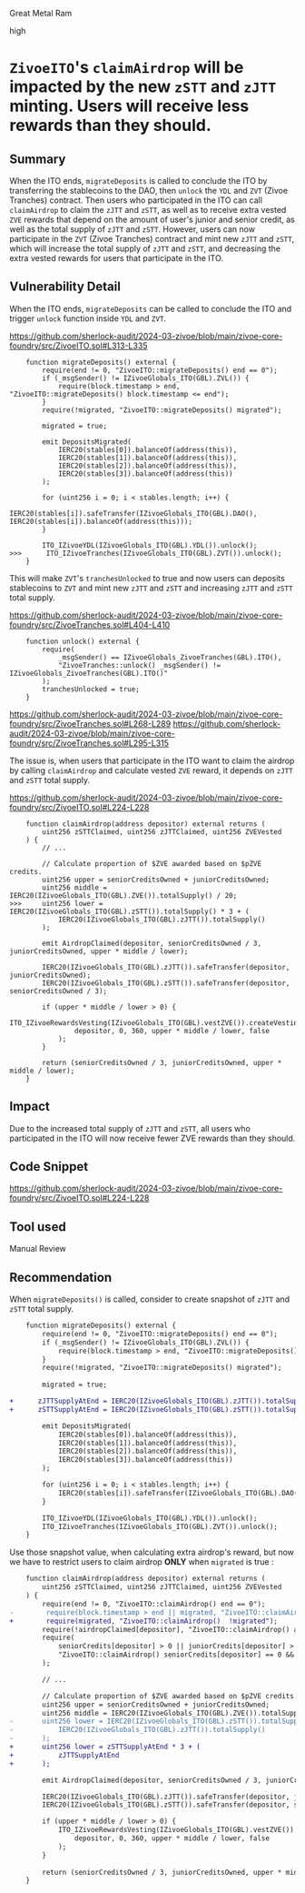 Great Metal Ram

high

# `ZivoeITO`'s `claimAirdrop` will be impacted by the new `zSTT` and `zJTT` minting. Users will receive less rewards than they should.

## Summary

When the ITO ends, `migrateDeposits` is called to conclude the ITO by transferring the stablecoins to the DAO, then `unlock` the `YDL` and `ZVT` (Zivoe Tranches) contract. Then users who participated in the ITO can call `claimAirdrop` to claim the `zJTT` and `zSTT`, as well as to receive extra vested `ZVE` rewards that depend on the amount of user's junior and senior credit, as well as the total supply of `zJTT` and `zSTT`. However, users can now participate in the `ZVT` (Zivoe Tranches) contract and mint new `zJTT` and `zSTT`, which will increase the total supply of `zJTT` and `zSTT`, and decreasing the extra vested rewards for users that participate in the ITO.

## Vulnerability Detail

When the ITO ends, `migrateDeposits` can be called to conclude the ITO and trigger `unlock` function inside `YDL` and `ZVT`.

https://github.com/sherlock-audit/2024-03-zivoe/blob/main/zivoe-core-foundry/src/ZivoeITO.sol#L313-L335

```solidity
    function migrateDeposits() external {
        require(end != 0, "ZivoeITO::migrateDeposits() end == 0");
        if (_msgSender() != IZivoeGlobals_ITO(GBL).ZVL()) {
            require(block.timestamp > end, "ZivoeITO::migrateDeposits() block.timestamp <= end");
        }
        require(!migrated, "ZivoeITO::migrateDeposits() migrated");
        
        migrated = true;

        emit DepositsMigrated(
            IERC20(stables[0]).balanceOf(address(this)), 
            IERC20(stables[1]).balanceOf(address(this)), 
            IERC20(stables[2]).balanceOf(address(this)), 
            IERC20(stables[3]).balanceOf(address(this))
        );

        for (uint256 i = 0; i < stables.length; i++) {
            IERC20(stables[i]).safeTransfer(IZivoeGlobals_ITO(GBL).DAO(), IERC20(stables[i]).balanceOf(address(this)));
        }

        ITO_IZivoeYDL(IZivoeGlobals_ITO(GBL).YDL()).unlock();
>>>      ITO_IZivoeTranches(IZivoeGlobals_ITO(GBL).ZVT()).unlock();
    }
```

This will make `ZVT`'s `tranchesUnlocked` to true and now users can deposits stablecoins to `ZVT` and mint new `zJTT` and `zSTT` and increasing `zJTT` and `zSTT` total supply.

https://github.com/sherlock-audit/2024-03-zivoe/blob/main/zivoe-core-foundry/src/ZivoeTranches.sol#L404-L410

```solidity
    function unlock() external {
        require(
            _msgSender() == IZivoeGlobals_ZivoeTranches(GBL).ITO(), 
            "ZivoeTranches::unlock() _msgSender() != IZivoeGlobals_ZivoeTranches(GBL).ITO()"
        );
        tranchesUnlocked = true;
    }
```

https://github.com/sherlock-audit/2024-03-zivoe/blob/main/zivoe-core-foundry/src/ZivoeTranches.sol#L268-L289
https://github.com/sherlock-audit/2024-03-zivoe/blob/main/zivoe-core-foundry/src/ZivoeTranches.sol#L295-L315

The issue is, when users that participate in the ITO want to claim the airdrop by calling `claimAirdrop` and calculate vested `ZVE` reward, it depends on `zJTT` and `zSTT` total supply.

https://github.com/sherlock-audit/2024-03-zivoe/blob/main/zivoe-core-foundry/src/ZivoeITO.sol#L224-L228

```solidity
    function claimAirdrop(address depositor) external returns (
        uint256 zSTTClaimed, uint256 zJTTClaimed, uint256 ZVEVested
    ) {
        // ...

        // Calculate proportion of $ZVE awarded based on $pZVE credits.
        uint256 upper = seniorCreditsOwned + juniorCreditsOwned;
        uint256 middle = IERC20(IZivoeGlobals_ITO(GBL).ZVE()).totalSupply() / 20;
>>>     uint256 lower = IERC20(IZivoeGlobals_ITO(GBL).zSTT()).totalSupply() * 3 + (
            IERC20(IZivoeGlobals_ITO(GBL).zJTT()).totalSupply()
        );

        emit AirdropClaimed(depositor, seniorCreditsOwned / 3, juniorCreditsOwned, upper * middle / lower);

        IERC20(IZivoeGlobals_ITO(GBL).zJTT()).safeTransfer(depositor, juniorCreditsOwned);
        IERC20(IZivoeGlobals_ITO(GBL).zSTT()).safeTransfer(depositor, seniorCreditsOwned / 3);

        if (upper * middle / lower > 0) {
            ITO_IZivoeRewardsVesting(IZivoeGlobals_ITO(GBL).vestZVE()).createVestingSchedule(
                depositor, 0, 360, upper * middle / lower, false
            );
        }
        
        return (seniorCreditsOwned / 3, juniorCreditsOwned, upper * middle / lower);
    }
```

## Impact

Due to the increased total supply of `zJTT` and `zSTT`, all users who participated in the ITO will now receive fewer ZVE rewards than they should.

## Code Snippet

https://github.com/sherlock-audit/2024-03-zivoe/blob/main/zivoe-core-foundry/src/ZivoeITO.sol#L224-L228

## Tool used

Manual Review

## Recommendation

When `migrateDeposits()` is called, consider to create snapshot of `zJTT` and `zSTT` total supply.

```diff
    function migrateDeposits() external {
        require(end != 0, "ZivoeITO::migrateDeposits() end == 0");
        if (_msgSender() != IZivoeGlobals_ITO(GBL).ZVL()) {
            require(block.timestamp > end, "ZivoeITO::migrateDeposits() block.timestamp <= end");
        }
        require(!migrated, "ZivoeITO::migrateDeposits() migrated");
        
        migrated = true;

+      zJTTSupplyAtEnd = IERC20(IZivoeGlobals_ITO(GBL).zJTT()).totalSupply();
+      zSTTSupplyAtEnd = IERC20(IZivoeGlobals_ITO(GBL).zSTT()).totalSupply();

        emit DepositsMigrated(
            IERC20(stables[0]).balanceOf(address(this)), 
            IERC20(stables[1]).balanceOf(address(this)), 
            IERC20(stables[2]).balanceOf(address(this)), 
            IERC20(stables[3]).balanceOf(address(this))
        );

        for (uint256 i = 0; i < stables.length; i++) {
            IERC20(stables[i]).safeTransfer(IZivoeGlobals_ITO(GBL).DAO(), IERC20(stables[i]).balanceOf(address(this)));
        }

        ITO_IZivoeYDL(IZivoeGlobals_ITO(GBL).YDL()).unlock();
        ITO_IZivoeTranches(IZivoeGlobals_ITO(GBL).ZVT()).unlock();
    }
```

Use those snapshot value, when calculating extra airdrop's reward, but now we have to restrict users to claim airdrop **ONLY** when `migrated` is true : 

```diff
    function claimAirdrop(address depositor) external returns (
        uint256 zSTTClaimed, uint256 zJTTClaimed, uint256 ZVEVested
    ) {
        require(end != 0, "ZivoeITO::claimAirdrop() end == 0");
-        require(block.timestamp > end || migrated, "ZivoeITO::claimAirdrop() block.timestamp <= end && !migrated");
+        require(migrated, "ZivoeITO::claimAirdrop()  !migrated");
        require(!airdropClaimed[depositor], "ZivoeITO::claimAirdrop() airdropClaimed[depositor]");
        require(
            seniorCredits[depositor] > 0 || juniorCredits[depositor] > 0, 
            "ZivoeITO::claimAirdrop() seniorCredits[depositor] == 0 && juniorCredits[depositor] == 0"
        );

        // ...

        // Calculate proportion of $ZVE awarded based on $pZVE credits.
        uint256 upper = seniorCreditsOwned + juniorCreditsOwned;
        uint256 middle = IERC20(IZivoeGlobals_ITO(GBL).ZVE()).totalSupply() / 20;
-       uint256 lower = IERC20(IZivoeGlobals_ITO(GBL).zSTT()).totalSupply() * 3 + (
-           IERC20(IZivoeGlobals_ITO(GBL).zJTT()).totalSupply()
-       );
+       uint256 lower = zSTTSupplyAtEnd * 3 + (
+           zJTTSupplyAtEnd
+       );

        emit AirdropClaimed(depositor, seniorCreditsOwned / 3, juniorCreditsOwned, upper * middle / lower);

        IERC20(IZivoeGlobals_ITO(GBL).zJTT()).safeTransfer(depositor, juniorCreditsOwned);
        IERC20(IZivoeGlobals_ITO(GBL).zSTT()).safeTransfer(depositor, seniorCreditsOwned / 3);

        if (upper * middle / lower > 0) {
            ITO_IZivoeRewardsVesting(IZivoeGlobals_ITO(GBL).vestZVE()).createVestingSchedule(
                depositor, 0, 360, upper * middle / lower, false
            );
        }
        
        return (seniorCreditsOwned / 3, juniorCreditsOwned, upper * middle / lower);
    }
```
